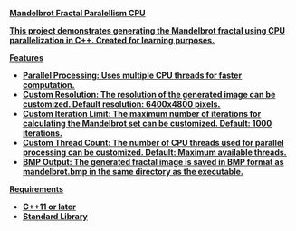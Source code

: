 <u><b>**Mandelbrot Fractal Paralellism CPU**<u><b>

This project demonstrates generating the Mandelbrot fractal using CPU parallelization in C++. Created for learning purposes.

<u><b>**Features**<u><b>

- **Parallel Processing:** Uses multiple CPU threads for faster computation.
- **Custom Resolution:** The resolution of the generated image can be customized. Default resolution: 6400x4800 pixels.
- **Custom Iteration Limit:** The maximum number of iterations for calculating the Mandelbrot set can be customized. Default: 1000 iterations.
- **Custom Thread Count:** The number of CPU threads used for parallel processing can be customized. Default: Maximum available threads.
- **BMP Output:** The generated fractal image is saved in BMP format as mandelbrot.bmp in the same directory as the executable.

<u><b>**Requirements**<u><b>

- **C++11** or later
- **Standard** Library
